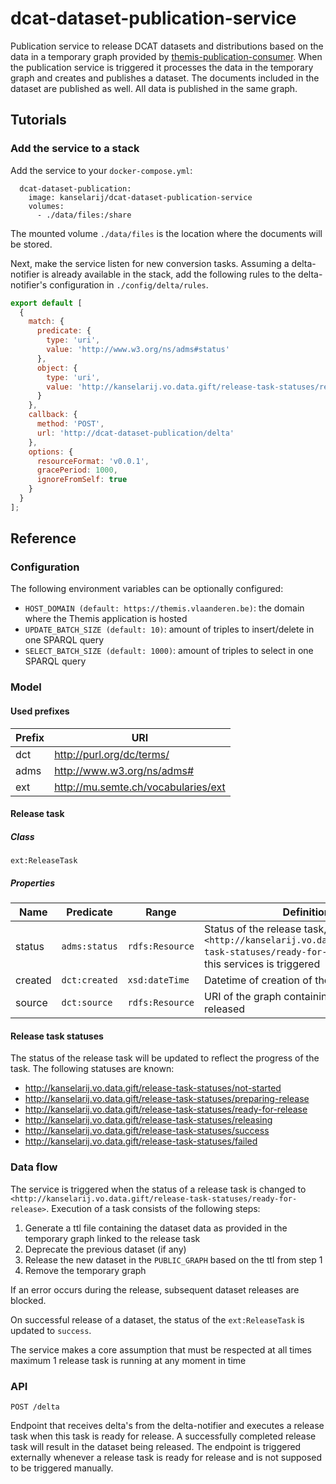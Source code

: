 # dcat-dataset-publication-service

Publication service to release DCAT datasets and distributions based on the data in a temporary graph provided by [themis-publication-consumer](http://github.com/kanselarij-vlaanderen/themis-publication-consumer). When the publication service is triggered it processes the data in the temporary graph and creates and publishes a dataset. The documents included in the dataset are published as well. All data is published in the same graph.


## Tutorials
### Add the service to a stack
Add the service to your `docker-compose.yml`:

```
  dcat-dataset-publication:
    image: kanselarij/dcat-dataset-publication-service
    volumes:
      - ./data/files:/share
```

The mounted volume `./data/files` is the location where the documents will be stored.

Next, make the service listen for new conversion tasks. Assuming a delta-notifier is already available in the stack, add the following rules to the delta-notifier's configuration in `./config/delta/rules`.

```javascript
export default [
  {
    match: {
      predicate: {
        type: 'uri',
        value: 'http://www.w3.org/ns/adms#status'
      },
      object: {
        type: 'uri',
        value: 'http://kanselarij.vo.data.gift/release-task-statuses/ready-for-release'
      }
    },
    callback: {
      method: 'POST',
      url: 'http://dcat-dataset-publication/delta'
    },
    options: {
      resourceFormat: 'v0.0.1',
      gracePeriod: 1000,
      ignoreFromSelf: true
    }
  }
];
```

## Reference
### Configuration

The following environment variables can be optionally configured:

* `HOST_DOMAIN (default: https://themis.vlaanderen.be)`: the domain where the Themis application is hosted
* `UPDATE_BATCH_SIZE (default: 10)`: amount of triples to insert/delete in one SPARQL query
* `SELECT_BATCH_SIZE (default: 1000)`: amount of triples to select in one SPARQL query

### Model
#### Used prefixes
| Prefix | URI                                                       |
|--------|-----------------------------------------------------------|
| dct    | http://purl.org/dc/terms/                                 |
| adms   | http://www.w3.org/ns/adms#                                |
| ext    | http://mu.semte.ch/vocabularies/ext                       |


#### Release task
##### Class
`ext:ReleaseTask`
##### Properties
| Name    | Predicate     | Range           | Definition                                                                                                        |
|---------|---------------|-----------------|-------------------------------------------------------------------------------------------------------------------|
| status  | `adms:status` | `rdfs:Resource` | Status of the release task, having value `<http://kanselarij.vo.data.gift/release-task-statuses/ready-for-release>` when this services is triggered |
| created | `dct:created` | `xsd:dateTime`  | Datetime of creation of the task                                                                                  |
| source  | `dct:source`  | `rdfs:Resource` | URI of the graph containing the data to be released                                                               |

#### Release task statuses
The status of the release task will be updated to reflect the progress of the task. The following statuses are known:
* http://kanselarij.vo.data.gift/release-task-statuses/not-started
* http://kanselarij.vo.data.gift/release-task-statuses/preparing-release
* http://kanselarij.vo.data.gift/release-task-statuses/ready-for-release
* http://kanselarij.vo.data.gift/release-task-statuses/releasing
* http://kanselarij.vo.data.gift/release-task-statuses/success
* http://kanselarij.vo.data.gift/release-task-statuses/failed

### Data flow
The service is triggered when the status of a release task is changed to `<http://kanselarij.vo.data.gift/release-task-statuses/ready-for-release>`. Execution of a task consists of the following steps:

1. Generate a ttl file containing the dataset data as provided in the temporary graph linked to the release task
2. Deprecate the previous dataset (if any)
3. Release the new dataset in the `PUBLIC_GRAPH` based on the ttl from step 1
4. Remove the temporary graph

If an error occurs during the release, subsequent dataset releases are blocked.

On successful release of a dataset, the status of the `ext:ReleaseTask` is updated to `success`.

The service makes a core assumption that must be respected at all times maximum 1 release task is running at any moment in time

### API
```
POST /delta
```
Endpoint that receives delta's from the delta-notifier and executes a release task when this task is ready for release. A successfully completed release task will result in the dataset being released.
The endpoint is triggered externally whenever a release task is ready for release and is not supposed to be triggered manually.
